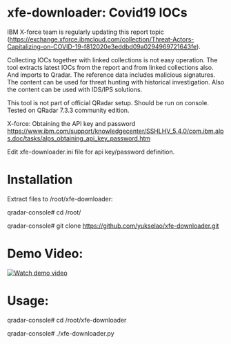 # xfe-downloader: Covid19 IOCs

IBM X-force team is regularly updating this report topic (https://exchange.xforce.ibmcloud.com/collection/Threat-Actors-Capitalizing-on-COVID-19-f812020e3eddbd09a0294969721643fe).

Collecting IOCs together with linked collections is not easy operation. The tool extracts latest IOCs from the report and from linked collections also. And imports to Qradar. The reference data includes malicious signatures. The content can be used for threat hunting with historical investigation. Also the content can be used with IDS/IPS solutions.

This tool is not part of official QRadar setup. Should be run on console. Tested on QRadar 7.3.3 community edition.

X-force: Obtaining the API key and password
https://www.ibm.com/support/knowledgecenter/SSHLHV_5.4.0/com.ibm.alps.doc/tasks/alps_obtaining_api_key_password.htm

Edit xfe-downloader.ini file for api key/password definition.

# Installation

Extract files to /root/xfe-downloader:

qradar-console# cd /root/

qradar-console# git clone https://github.com/yukselao/xfe-downloader.git

# Demo Video:

[![Watch demo video](https://img.youtube.com/vi/0aZr8TPCLOU/0.jpg)](https://www.youtube.com/watch?v=0aZr8TPCLOU) 


# Usage:

qradar-console# cd /root/xfe-downloader

qradar-console# ./xfe-downloader.py


